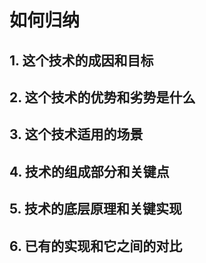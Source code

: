 # 如何归纳

## 1. 这个技术的成因和目标

## 2. 这个技术的优势和劣势是什么

## 3. 这个技术适用的场景

## 4. 技术的组成部分和关键点

## 5. 技术的底层原理和关键实现

## 6. 已有的实现和它之间的对比

